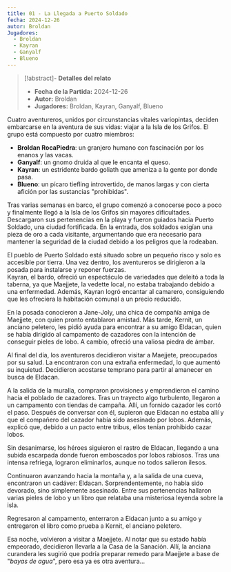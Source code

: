 ```yaml
---
title: 01 - La Llegada a Puerto Soldado
fecha: 2024-12-26
autor: Broldan
Jugadores:
  - Broldan
  - Kayran
  - Ganyalf
  - Blueno
---
```


>[!abstract]- **Detalles del relato**
>  - **Fecha de la Partida:** 2024-12-26
>  - **Autor:** Broldan
>  - **Jugadores:** Broldan, Kayran, Ganyalf, Blueno

Cuatro aventureros, unidos por circunstancias vitales variopintas, deciden embarcarse en la aventura de sus vidas: viajar a la Isla de los Grifos.  El grupo está compuesto por cuatro miembros:

- **Broldan RocaPiedra**: un granjero humano con fascinación por los enanos y las vacas.
- **Ganyalf**: un gnomo druida al que le encanta el queso.
- **Kayran**: un estridente bardo goliath que ameniza a la gente por donde pasa.
- **Blueno**: un pícaro tiefling introvertido, de manos largas y con cierta afición por las sustancias "prohibidas".

Tras varias semanas en barco, el grupo comenzó a conocerse poco a poco y finalmente llegó a la Isla de los Grifos sin mayores dificultades.  Descargaron sus pertenencias en la playa y fueron guiados hacia Puerto Soldado, una ciudad fortificada. En la entrada, dos soldados exigían una pieza de oro a cada visitante, argumentando que era necesario para mantener la seguridad de la ciudad debido a los peligros que la rodeaban.

El pueblo de Puerto Soldado está situado sobre un pequeño risco y solo es accesible por tierra. Una vez dentro, los aventureros se dirigieron a la posada para instalarse y reponer fuerzas.  
Kayran, el bardo, ofreció un espectáculo de variedades que deleitó a toda la taberna, ya que Maejjete, la vedette local, no estaba trabajando debido a una enfermedad. Además, Kayran logró encantar al camarero, consiguiendo que les ofreciera la habitación comunal a un precio reducido.

En la posada conocieron a Jane-Joly, una chica de compañía amiga de Maejjete, con quien pronto entablaron amistad. Más tarde, Kernit, un anciano peletero, les pidió ayuda para encontrar a su amigo Eldacan, quien se había dirigido al campamento de cazadores con la intención de conseguir pieles de lobo. A cambio, ofreció una valiosa piedra de ámbar.

Al final del día, los aventureros decidieron visitar a Maejjete, preocupados por su salud. La encontraron con una extraña enfermedad, lo que aumentó su inquietud. Decidieron acostarse temprano para partir al amanecer en busca de Eldacan.

A la salida de la muralla, compraron provisiones y emprendieron el camino hacia el poblado de cazadores. Tras un trayecto algo turbulento, llegaron a un campamento con tiendas de campaña. Allí, un fornido cazador les cortó el paso. Después de conversar con él, supieron que Eldacan no estaba allí y que el compañero del cazador había sido asesinado por lobos. Además, explicó que, debido a un pacto entre tribus, ellos tenían prohibido cazar lobos.

Sin desanimarse, los héroes siguieron el rastro de Eldacan, llegando a una subida escarpada donde fueron emboscados por lobos rabiosos. Tras una intensa refriega, lograron eliminarlos, aunque no todos salieron ilesos.

Continuaron avanzando hacia la montaña y, a la salida de una cueva, encontraron un cadáver: Eldacan. Sorprendentemente, no había sido devorado, sino simplemente asesinado. Entre sus pertenencias hallaron varias pieles de lobo y un libro que relataba una misteriosa leyenda sobre la isla.

Regresaron al campamento, enterraron a Eldacan junto a su amigo y entregaron el libro como prueba a Kernit, el anciano peletero.

Esa noche, volvieron a visitar a Maejjete. Al notar que su estado había empeorado, decidieron llevarla a la Casa de la Sanación. Allí, la anciana curandera les sugirió que podría preparar remedo para Maejjete a base de "*bayas de agua*", pero esa ya es otra aventura...